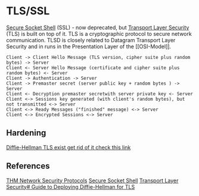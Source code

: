# TLS/SSL

[Secure Socket Shell](https://en.wikipedia.org/wiki/Transport_Layer_Security#SSL_1.0,_2.0,_and_3.0) (SSL) - now deprecated, but [Transport Layer Security](https://en.wikipedia.org/wiki/Transport_Layer_Security) (TLS) is built on top of it. TLS is a cryptographic protocol to secure network communication. TLSD is closely related to Datagram Transport Layer Security and in  runs in the Presentation Layer of the [[OSI-Model]].

```goat
Client -> Client Hello Message (TLS version, cipher suite plus random bytes) -> Server 
Client <- Server Hello Message (certificate and cipher suite plus random bytes) <- Server
Client -> Authentication -> Server
Client -> Premaster secret (server public key + random bytes ) -> Server
Client <- Decryption premaster secretwith server private key <- Server
Client <-> Sessions key generated (with client's random bytes), but not transmitted <-> Server
Client <-> Ready Messages ("finished" message) <-> Server
Client <-> Encrypted Sessions <-> Server
```


## Hardening 

[Diffie-Hellman TLS exist get rid of it check this link](https://weakdh.org/sysadmin.html)

## References

[THM Network Security Protocols](https://tryhackme.com/room/networksecurityprotocols)
[Secure Socket Shell](https://en.wikipedia.org/wiki/Transport_Layer_Security#SSL_1.0,_2.0,_and_3.0)
[Transport Layer Security](https://en.wikipedia.org/wiki/Transport_Layer_Security)[# Guide to Deploying Diffie-Hellman for TLS](https://weakdh.org/sysadmin.html)